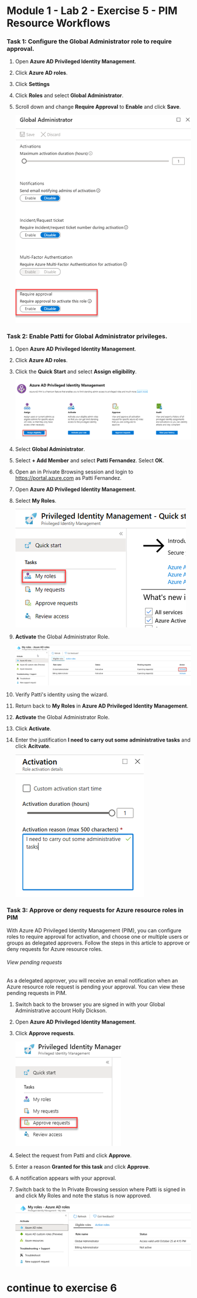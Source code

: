 # Module 1 - Lab 2 - Exercise 5 - PIM Resource Workflows


### Task 1:  Configure the Global Administrator role to require approval.

1.  Open **Azure AD Privileged Identity Management**.

1.  Click **Azure AD roles**.

1.  Click **Settings** 

1.  Click **Roles** and select **Global Administrator**.

1.  Scroll down and change **Require Approval** to **Enable** and click **Save**.

     ![Screenshot](../Media/da35f974-b196-4ce4-bab7-7ca071d59124.png)

### Task 2: Enable Patti for Global Administrator privileges.

1.  Open **Azure AD Privileged Identity Management**.

1.  Click **Azure AD roles**.

1.  Click the **Quick Start** and select **Assign eligibility**.

     ![Screenshot](../Media/ae3755ac-bd82-4e70-a102-ccbfc3aee48f.png)

1.  Select **Global Administrator**.


1.  Select **+ Add Member** and select **Patti Fernandez**. Select **OK**.


1.  Open an in Private Browsing session and login to https://portal.azure.com as Patti Fernandez.

1.  Open **Azure AD Privileged Identity Management**.

1.  Select **My Roles**.

     ![Screenshot](../Media/e84f0715-c71e-4b1c-87ed-4e5c0c38d501.png)

1.  **Activate** the Global Administrator Role.

     ![Screenshot](../Media/55eb14b5-540a-4d26-aed7-0b96d162fb31.png)

1.  Verify Patti's identity using the wizard.

1.  Return back to **My Roles** in **Azure AD Privileged Identity Management**.

1.  **Activate** the Global Administrator Role.

1.  Click **Activate**.

1.  Enter the justification **I need to carry out some administrative tasks** and click **Acitvate**.

     ![Screenshot](../Media/e41c4fff-d9aa-4fe9-b1d1-b3c8dac98597.png)


### Task 3: Approve or deny requests for Azure resource roles in PIM


With Azure AD Privileged Identity Management (PIM), you can configure roles to require approval for activation, and choose one or multiple users or groups as delegated approvers. Follow the steps in this article to approve or deny requests for Azure resource roles.


###### View pending requests


As a delegated approver, you will receive an email notification when an Azure resource role request is pending your approval. You can view these pending requests in PIM.


1.  Switch back to the browser you are signed in with your Global Administrative account Holly Dickson.

1.  Open **Azure AD Privileged Identity Management**.

1.  Click **Approve requests**.

     ![Screenshot](../Media/fbc2f18d-f5a2-4139-b92d-7c19311aec1c.png)

1.  Select the request from Patti and click **Approve**.

1.  Enter a reason **Granted for this task** and click **Approve**.

1.  A notification appears with your approval.

1.  Switch back to the In Private Browsing session where Patti is signed in and click My Roles and note the status is now approved.

     ![Screenshot](../Media/fe734263-57c8-4cc9-b79f-848d7d4f9488.png)


# continue to exercise 6

